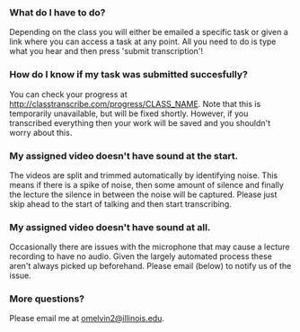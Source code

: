### What do I have to do?

Depending on the class you will either be emailed a specific task or given a 
link where you can access a task at any point. All you need to do is type what
you hear and then press 'submit transcription'!

### How do I know if my task was submitted succesfully?

You can check your progress at http://classtranscribe.com/progress/CLASS_NAME. Note that this is temporarily unavailable, but will be fixed shortly. However, if you transcribed everything then your work will be saved and you shouldn't worry about this.

### My assigned video doesn't have sound at the start.

The videos are split and trimmed automatically by identifying noise. This means if there is a spike of noise, then some amount of silence and finally the lecture the silence in between the noise will be captured. Please just skip ahead to the start of talking and then start transcribing.

### My assigned video doesn't have sound at all.

Occasionally there are issues with the microphone that may cause a lecture recording to have no audio. Given the largely automated process these aren't always picked up beforehand. Please email (below) to notify us of the issue.

### More questions?

Please email me at omelvin2@illinois.edu.